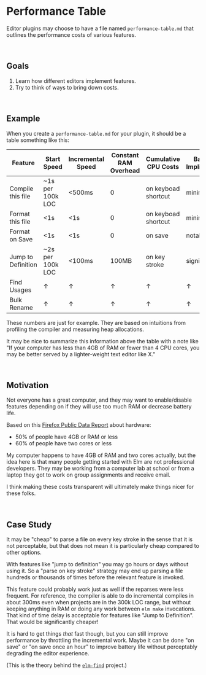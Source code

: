 # Performance Table

Editor plugins may choose to have a file named `performance-table.md` that outlines the performance costs of various features.


<br>

## Goals

1. Learn how different editors implement features.
2. Try to think of ways to bring down costs.


<br>

## Example

When you create a `performance-table.md` for your plugin, it should be a table something like this:

| Feature            | Start Speed      | Incremental Speed | Constant RAM Overhead | Cumulative CPU Costs | Battery Implications |
|--------------------|------------------|-------------------|-----------------------|----------------------|----------------------|
| Compile this file  | ~1s per 100k LOC | <500ms            | 0                     | on keyboad shortcut  | minimal              |
| Format this file   | <1s              | <1s               | 0                     | on keyboad shortcut  | minimal              |
| Format on Save     | <1s              | <1s               | 0                     | on save              | notable              |
| Jump to Definition | ~2s per 100k LOC | <100ms            | 100MB                 | on key stroke        | significant          |
| Find Usages        | ↑                | ↑                 | ↑                     | ↑                    | ↑                    |
| Bulk Rename        | ↑                | ↑                 | ↑                     | ↑                    | ↑                    |

These numbers are just for example. They are based on intuitions from profiling the compiler and measuring heap allocations.

It may be nice to summarize this information above the table with a note like "If your computer has less than 4GB of RAM or fewer than 4 CPU cores, you may be better served by a lighter-weight text editor like X."


<br>

## Motivation

Not everyone has a great computer, and they may want to enable/disable features depending on if they will use too much RAM or decrease battery life.

Based on this [Firefox Public Data Report](https://data.firefox.com/dashboard/hardware) about hardware:

- 50% of people have 4GB or RAM or less
- 60% of people have two cores or less

My computer happens to have 4GB of RAM and two cores actually, but the idea here is that many people getting started with Elm are not professional developers. They may be working from a computer lab at school or from a laptop they got to work on group assignments and receive email.

I think making these costs transparent will ultimately make things nicer for these folks.


<br>

## Case Study

It may be "cheap" to parse a file on every key stroke in the sense that it is not perceptable, but that does not mean it is particularly cheap compared to other options.

With features like "jump to definition" you may go hours or days without using it. So a "parse on key stroke" strategy may end up parsing a file hundreds or thousands of times before the relevant feature is invoked.

This feature could probably work just as well if the reparses were less frequent. For reference, the compiler is able to do incremental compiles in about 300ms even when projects are in the 300k LOC range, but without keeping anything in RAM or doing any work between `elm make` invocations. That kind of time delay is acceptable for features like "Jump to Definition". That would be significantly cheaper!

It is hard to get things _that_ fast though, but you can still improve performance by throttling the incremental work. Maybe it can be done "on save" or "on save once an hour" to improve battery life without perceptably degrading the editor experience.

(This is the theory behind the [`elm-find`](https://github.com/elm/projects#elm-find) project.)
